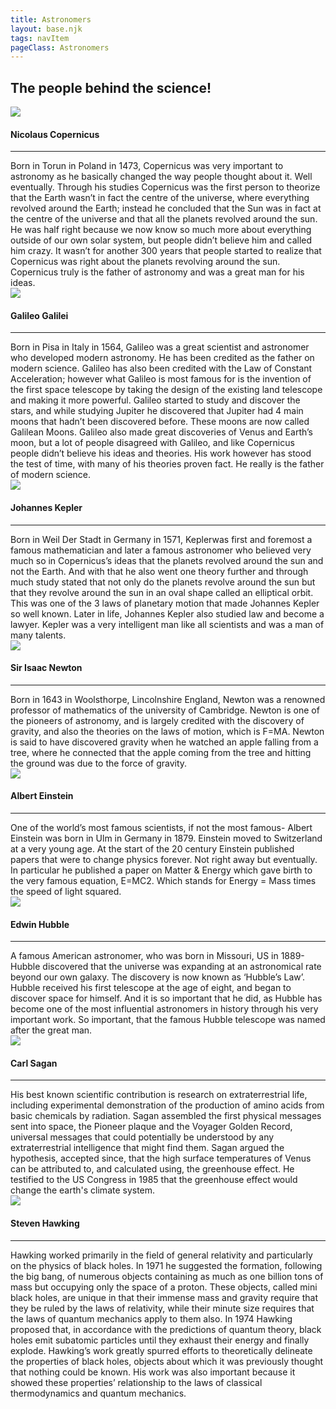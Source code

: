 ```yaml
---
title: Astronomers
layout: base.njk
tags: navItem
pageClass: Astronomers
---
```


<main>
<h2>The people behind the science!</h2>
<section class="container">
<section class="astrogrid">
<div class="astros">
<img src="/images/cap.jpeg" class="scientists">
<h4>Nicolaus Copernicus</h4><hr>Born in Torun in Poland in 1473, Copernicus was very important to astronomy as he basically changed the way people thought about it. Well eventually. Through his studies Copernicus was the first person to theorize that the Earth wasn’t in fact the centre of the universe, where everything revolved around the Earth; instead he concluded that the Sun was in fact at the centre of the universe and that all the planets revolved around the sun. He was half right because we now know so much more about everything outside of our own solar system, but people didn’t believe him and called him crazy. It wasn’t for another 300 years that people started to realize that Copernicus was right about the planets revolving around the sun. Copernicus truly is the father of astronomy and was a great man for his ideas.
</div>
<div class="astros">
<img src="/images/Galileo.jpg" class="scientists">
<h4>Galileo Galilei</h4><hr>Born in Pisa in Italy in 1564, Galileo was a great scientist and astronomer who developed modern astronomy. He has been credited as the father on modern science. Galileo has also been credited with the Law of Constant Acceleration; however what Galileo is most famous for is the invention of the first space telescope  by taking the design of the existing land telescope and making it more powerful. Galileo started to study and discover the stars, and while studying Jupiter he discovered that Jupiter had 4 main moons that hadn’t been discovered before. These moons are now called Galilean Moons. Galileo also made great discoveries of Venus and Earth’s moon, but a lot of people disagreed with Galileo, and like Copernicus people didn’t believe his ideas and theories. His work however has stood the test of time, with many of his theories proven fact. He really is the father of modern science.
</div>
</section>
<section class="astrogrid">
<div class="astros">
<img src="/images/kepler.png" class="scientists">
<h4>Johannes Kepler</h4><hr>Born in Weil Der Stadt in Germany in 1571, Keplerwas first and foremost a famous mathematician and later a famous astronomer who believed very much so in Copernicus’s ideas that the planets revolved around the sun and not the Earth. And with that he also went one theory further and through much study stated that not only do the planets revolve around the sun but that they revolve around the sun in an oval shape called an elliptical orbit. This was one of the 3 laws of planetary motion that made Johannes Kepler so well known. Later in life, Johannes Kepler also studied law and become a lawyer. Kepler was a very intelligent man like all scientists and was a man of many talents.
</div>
<div class="astros">
<img src="/images/newton.jpeg" class="scientists">
<h4>Sir Isaac Newton</h4><hr>Born in 1643 in Woolsthorpe, Lincolnshire England, Newton was a renowned professor of mathematics of the university of Cambridge. Newton is one of the pioneers of astronomy, and is largely credited with the discovery of gravity, and also the theories on the laws of motion, which is F=MA. Newton is said to have discovered gravity when he watched an apple falling from a tree, where he connected that the apple coming from the tree and hitting the ground was due to the force of gravity.
</div>
</section>
<section class="astrogrid">
<div class="astros">
<img src="/images/Einstein.jpg" class="scientists">
<h4>Albert Einstein</h4><hr>One of the world’s most famous scientists, if not the most famous- Albert Einstein was born in Ulm in Germany in 1879. Einstein moved to Switzerland at a very young age. At the start of the 20 century Einstein published papers that were to change physics forever. Not right away but eventually. In particular he published a paper on Matter & Energy which gave birth to the very famous equation, E=MC2. Which stands for Energy = Mass times the speed of light squared.
</div>
<div class="astros">
<img src="/images/hubble.jpeg" class="scientists">
<h4>Edwin Hubble</h4><hr>A famous American astronomer, who was born in Missouri, US in 1889- Hubble discovered that the universe was expanding at an astronomical rate beyond our own galaxy. The discovery is now known as ‘Hubble’s Law’. Hubble received his first telescope at the age of eight, and began to discover space for himself. And it is so important that he did, as Hubble has become one of the most influential astronomers in history through his very important work. So important, that the famous Hubble telescope was named after the great man.
</div>
</section>
<section class="astrogrid">
<div class="astros">
<img src="/images/sagan.png" class="scientists">
<h4>Carl Sagan</h4><hr>His best known scientific contribution is research on extraterrestrial life, including experimental demonstration of the production of amino acids from basic chemicals by radiation. Sagan assembled the first physical messages sent into space, the Pioneer plaque and the Voyager Golden Record, universal messages that could potentially be understood by any extraterrestrial intelligence that might find them. Sagan argued the hypothesis, accepted since, that the high surface temperatures of Venus can be attributed to, and calculated using, the greenhouse effect. He testified to the US Congress in 1985 that the greenhouse effect would change the earth's climate system.
</div>
<div class="astros">
<img src="/images/hawking.jpeg" class="scientists">
<h4>Steven Hawking</h4><hr>Hawking worked primarily in the field of general relativity and particularly on the physics of black holes. In 1971 he suggested the formation, following the big bang, of numerous objects containing as much as one billion tons of mass but occupying only the space of a proton. These objects, called mini black holes, are unique in that their immense mass and gravity require that they be ruled by the laws of relativity, while their minute size requires that the laws of quantum mechanics apply to them also. In 1974 Hawking proposed that, in accordance with the predictions of quantum theory, black holes emit subatomic particles until they exhaust their energy and finally explode. Hawking’s work greatly spurred efforts to theoretically delineate the properties of black holes, objects about which it was previously thought that nothing could be known. His work was also important because it showed these properties’ relationship to the laws of classical thermodynamics and quantum mechanics.
</div>
</section>
</section>
</main>

